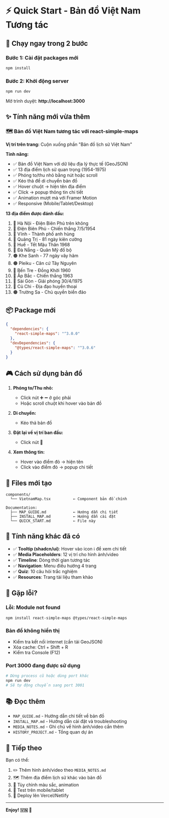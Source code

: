 # ⚡ Quick Start - Bản đồ Việt Nam Tương tác

## 🚀 Chạy ngay trong 2 bước

### Bước 1: Cài đặt packages mới
```bash
npm install
```

### Bước 2: Khởi động server
```bash
npm run dev
```

Mở trình duyệt: **http://localhost:3000**

## ✨ Tính năng mới vừa thêm

### 🗺️ Bản đồ Việt Nam tương tác với react-simple-maps

**Vị trí trên trang:** Cuộn xuống phần "Bản đồ lịch sử Việt Nam"

**Tính năng:**
- ✅ Bản đồ Việt Nam với dữ liệu địa lý thực tế (GeoJSON)
- ✅ 13 địa điểm lịch sử quan trọng (1954-1975)
- ✅ Phóng to/thu nhỏ bằng nút hoặc scroll
- ✅ Kéo thả để di chuyển bản đồ
- ✅ Hover chuột → hiện tên địa điểm
- ✅ Click → popup thông tin chi tiết
- ✅ Animation mượt mà với Framer Motion
- ✅ Responsive (Mobile/Tablet/Desktop)

**13 địa điểm được đánh dấu:**
1. 🔴 Hà Nội - Điện Biên Phủ trên không
2. 🔴 Điện Biên Phủ - Chiến thắng 7/5/1954
3. 🔴 Vĩnh - Thành phố anh hùng
4. 🔴 Quảng Trị - 81 ngày kiên cường
5. 🔴 Huế - Tết Mậu Thân 1968
6. 🔴 Đà Nẵng - Quân Mỹ đổ bộ
7. 🟠 Khe Sanh - 77 ngày vây hãm
8. 🟠 Pleiku - Căn cứ Tây Nguyên
9. 🔴 Bến Tre - Đồng Khởi 1960
10. 🔴 Ấp Bắc - Chiến thắng 1963
11. 🔴 Sài Gòn - Giải phóng 30/4/1975
12. 🔴 Củ Chi - Địa đạo huyền thoại
13. 🟠 Trường Sa - Chủ quyền biển đảo

## 📦 Package mới

```json
{
  "dependencies": {
    "react-simple-maps": "^3.0.0"
  },
  "devDependencies": {
    "@types/react-simple-maps": "^3.0.6"
  }
}
```

## 🎮 Cách sử dụng bản đồ

1. **Phóng to/Thu nhỏ:**
   - Click nút ➕ ➖ ở góc phải
   - Hoặc scroll chuột khi hover vào bản đồ

2. **Di chuyển:**
   - Kéo thả bản đồ

3. **Đặt lại về vị trí ban đầu:**
   - Click nút 🔄

4. **Xem thông tin:**
   - Hover vào điểm đỏ → hiện tên
   - Click vào điểm đỏ → popup chi tiết

## 📁 Files mới tạo

```
components/
  └── VietnamMap.tsx          ← Component bản đồ chính

Documentation:
  ├── MAP_GUIDE.md            ← Hướng dẫn chi tiết
  ├── INSTALL_MAP.md          ← Hướng dẫn cài đặt
  └── QUICK_START.md          ← File này
```

## 🎨 Tính năng khác đã có

- ✅ **Tooltip (shadcn/ui)**: Hover vào icon ℹ️ để xem chi tiết
- ✅ **Media Placeholders**: 12 vị trí cho hình ảnh/video
- ✅ **Timeline**: Dòng thời gian tương tác
- ✅ **Navigation**: Menu điều hướng 4 trang
- ✅ **Quiz**: 10 câu hỏi trắc nghiệm
- ✅ **Resources**: Trang tài liệu tham khảo

## 🐛 Gặp lỗi?

### Lỗi: Module not found
```bash
npm install react-simple-maps @types/react-simple-maps
```

### Bản đồ không hiển thị
- Kiểm tra kết nối internet (cần tải GeoJSON)
- Xóa cache: Ctrl + Shift + R
- Kiểm tra Console (F12)

### Port 3000 đang được sử dụng
```bash
# Dừng process cũ hoặc dùng port khác
npm run dev
# Sẽ tự động chuyển sang port 3001
```

## 📚 Đọc thêm

- `MAP_GUIDE.md` - Hướng dẫn chi tiết về bản đồ
- `INSTALL_MAP.md` - Hướng dẫn cài đặt và troubleshooting
- `MEDIA_NOTES.md` - Ghi chú về hình ảnh/video cần thêm
- `HISTORY_PROJECT.md` - Tổng quan dự án

## 🎯 Tiếp theo

Bạn có thể:
1. ✏️ Thêm hình ảnh/video theo `MEDIA_NOTES.md`
2. 🗺️ Thêm địa điểm lịch sử khác vào bản đồ
3. 🎨 Tùy chỉnh màu sắc, animation
4. 📱 Test trên mobile/tablet
5. 🚀 Deploy lên Vercel/Netlify

---

**Enjoy! 🇻🇳 🎉**

